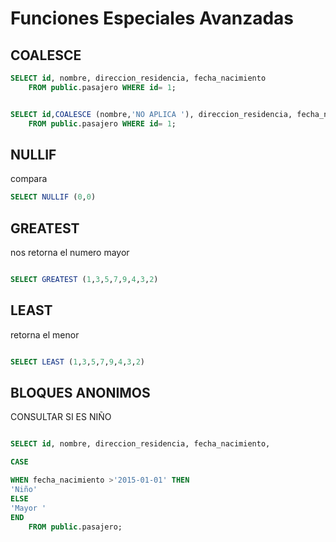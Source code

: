 # Funciones Especiales Avanzadas

## COALESCE 


```sql
SELECT id, nombre, direccion_residencia, fecha_nacimiento
	FROM public.pasajero WHERE id= 1;

```

```sql

SELECT id,COALESCE (nombre,'NO APLICA '), direccion_residencia, fecha_nacimiento
	FROM public.pasajero WHERE id= 1;

```

## NULLIF

compara
```sql
SELECT NULLIF (0,0)

```
## GREATEST

nos retorna el numero mayor 

```sql

SELECT GREATEST (1,3,5,7,9,4,3,2)

```

## LEAST

retorna el menor 

```sql

SELECT LEAST (1,3,5,7,9,4,3,2)
```

## BLOQUES ANONIMOS 


CONSULTAR SI ES NIÑO 


```sql

SELECT id, nombre, direccion_residencia, fecha_nacimiento,

CASE

WHEN fecha_nacimiento >'2015-01-01' THEN
'Niño'
ELSE
'Mayor '
END
	FROM public.pasajero;
    
```


